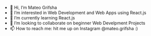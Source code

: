 - 👋 Hi, I’m Mateo Grifsha
- 👀 I’m interested in Web Development and Web Apps using React.js
- 🌱 I’m currently learning React.js
- 💞️ I’m looking to collaborate on beginner Web Develpment Projects
- 📫 How to reach me: hit me up on Instagram @mateo.grifsha :)

<!---
MateoGrifsha/MateoGrifsha is a ✨ special ✨ repository because its `README.md` (this file) appears on your GitHub profile.
You can click the Preview link to take a look at your changes.
--->
